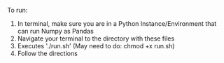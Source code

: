 To run:
1. In terminal, make sure you are in a Python Instance/Environment that can run Numpy as Pandas
2. Navigate your terminal to the directory with these files
3. Executes './run.sh' (May need to do: chmod +x run.sh)
4. Follow the directions
